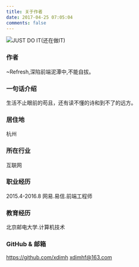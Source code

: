 ```yaml
---
title: 关于作者
date: 2017-04-25 07:05:04
comments: false
---
```


![JUST DO IT(还在做IT)](http://rainypin.qiniudn.com/blog/images/avatar.jpeg)

### 作者

~Refresh,深陷前端泥潭中,不能自拔。

### 一句话介绍

生活不止眼前的苟且，还有读不懂的诗和到不了的远方。

### 居住地

杭州

### 所在行业

互联网

### 职业经历

2015.4-2016.8 网易.易信.前端工程师

### 教育经历

北京邮电大学.计算机技术

### GitHub & 邮箱
https://github.com/xdimh
xdimhf@163.com